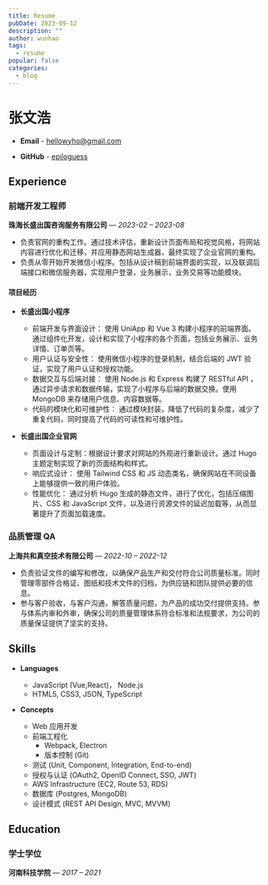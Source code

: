 ```yaml
---
title: Resume
pubDate: 2023-09-12
description: ""
author: wunhao
tags:
  - resume
popular: false
categories:
  - blog
---
```


# 张文浩

- **Email** - hellowyho@gmail.com

- **GitHub** - [epiloguess](https://github.com/epiloguess)

## Experience

### 前端开发工程师

**珠海长盛出国咨询服务有限公司** — _2023-02 – 2023-08_

- 负责官网的重构工作。通过技术评估，重新设计页面布局和视觉风格，将网站内容进行优化和迁移，并应用静态网站生成器，最终实现了企业官网的重构。
- 负责从零开始开发微信小程序。包括从设计稿到前端界面的实现，以及联调后端接口和微信服务器，实现用户登录，业务展示，业务交易等功能模块。

#### **项目经历**

- **长盛出国小程序**

  - 前端开发与界面设计： 使用 UniApp 和 Vue 3 构建小程序的前端界面。通过组件化开发，设计和实现了小程序的各个页面，包括业务展示、业务详情、订单页等。
  - 用户认证与安全性： 使用微信小程序的登录机制，结合后端的 JWT 验证，实现了用户认证和授权功能。
  - 数据交互与后端对接： 使用 Node.js 和 Express 构建了 RESTful API ，通过异步请求和数据传输，实现了小程序与后端的数据交换。使用 MongoDB 来存储用户信息、内容数据等。
  - 代码的模块化和可维护性： 通过模块封装，降低了代码的复杂度，减少了重复代码，同时提高了代码的可读性和可维护性。

- **长盛出国企业官网**

  - 页面设计与定制：根据设计要求对网站的外观进行重新设计。通过 Hugo 主题定制实现了新的页面结构和样式。
  - 响应式设计： 使用 Tailwind CSS 和 JS 动态类名，确保网站在不同设备上能够提供一致的用户体验。
  - 性能优化： 通过分析 Hugo 生成的静态文件，进行了优化，包括压缩图片、CSS 和 JavaScript 文件，以及进行资源文件的延迟加载等，从而显著提升了页面加载速度。

### 品质管理 QA

**上海共和真空技术有限公司** — _2022-10 – 2022-12_

- 负责验证文件的编写和修改，以确保产品生产和交付符合公司质量标准。同时管理零部件合格证、图纸和技术文件的归档，为供应链和团队提供必要的信息。
- 参与客户验收，与客户沟通，解答质量问题，为产品的成功交付提供支持。参与体系内审和外审，确保公司的质量管理体系符合标准和法规要求，为公司的质量保证提供了坚实的支持。

## Skills

- **Languages**

  - JavaScript (Vue,React)， Node.js
  - HTML5, CSS3, JSON, TypeScript

- **Concepts**

  - Web 应用开发
  - 前端工程化
    - Webpack, Electron
    - 版本控制 (Git)
  - 测试 (Unit, Component, Integration, End-to-end)
  - 授权与认证 (OAuth2, OpenID Connect, SSO, JWT)
  - AWS Infrastructure (EC2, Route 53, RDS)
  - 数据库 (Postgres, MongoDB)
  - 设计模式 (REST API Design, MVC, MVVM)

## Education

### 学士学位

**河南科技学院** — _2017 – 2021_
